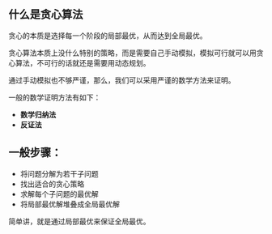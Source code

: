 <!--
 * @Description:
 * @author: kelly
 * @Date: 2024-01-06 10:49:58
 * @LastEditTime: 2024-01-06 14:43:27
-->

## 什么是贪心算法

贪心的本质是选择每一个阶段的局部最优，从而达到全局最优。

贪心算法本质上没什么特别的策略，而是需要自己手动模拟，模拟可行就可以用贪心算法，不可行的话就还是需要用动态规划。

通过手动模拟也不够严谨，那么，我们可以采用严谨的数学方法来证明。

一般的数学证明方法有如下：

- **数学归纳法**
- **反证法**

## 一般步骤：

- 将问题分解为若干子问题
- 找出适合的贪心策略
- 求解每个子问题的最优解
- 将局部最优解堆叠成全局最优解

简单讲，就是通过局部最优来保证全局最优。
